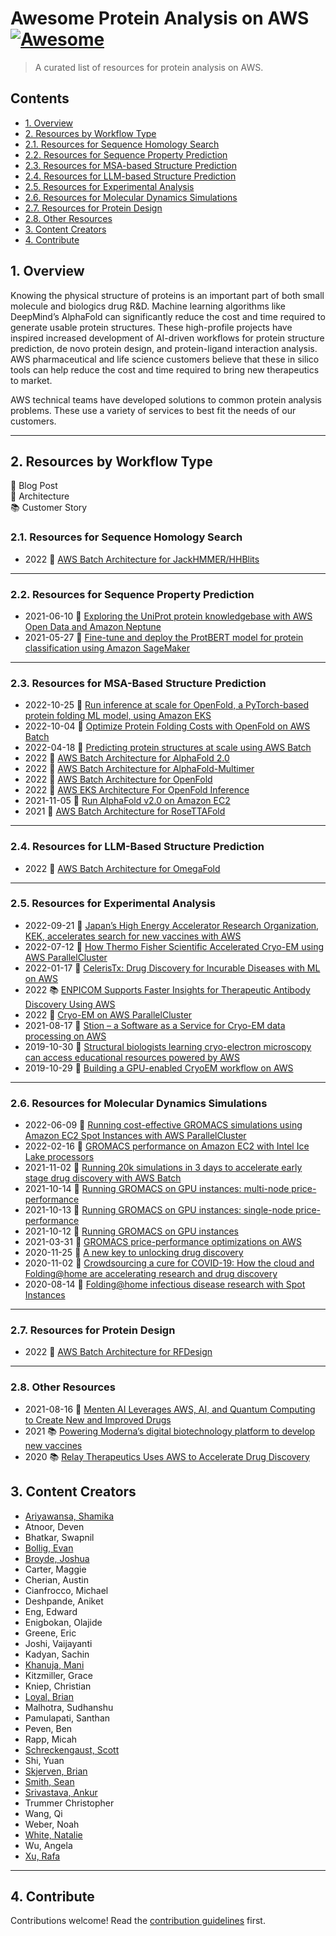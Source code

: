 # Awesome Protein Analysis on AWS [![Awesome](https://awesome.re/badge.svg)](https://awesome.re)

> A curated list of resources for protein analysis on AWS.

## Contents

- [1. Overview](#1-overview)
- [2. Resources by Workflow Type](#2-resources-by-workflow-type)
- [2.1. Resources for Sequence Homology Search](#21-resources-for-sequence-homology-search)
- [2.2. Resources for Sequence Property Prediction](#22-resources-for-sequence-property-prediction)
- [2.3. Resources for MSA-based Structure Prediction](#23-resources-for-msa-based-structure-prediction)
- [2.4. Resources for LLM-based Structure Prediction](#24-resources-for-llm-based-structure-prediction)
- [2.5. Resources for Experimental Analysis](#25-resources-for-experimental-analysis)
- [2.6. Resources for Molecular Dynamics Simulations](#26-resources-for-molecular-dynamics-simulations)
- [2.7. Resources for Protein Design](#27-resources-for-protein-design)
- [2.8. Other Resources](#28-other-resources)
- [3. Content Creators](#3-content-creators)
- [4. Contribute](#4-contribute)

## 1. Overview

Knowing the physical structure of proteins is an important part of both small molecule and biologics drug R&D. Machine learning algorithms like DeepMind’s AlphaFold can significantly reduce the cost and time required to generate usable protein structures. These high-profile projects have inspired increased development of AI-driven workflows for protein structure prediction, de novo protein design, and protein-ligand interaction analysis. AWS pharmaceutical and life science customers believe that these in silico tools can help reduce the cost and time required to bring new therapeutics to market.

AWS technical teams have developed solutions to common protein analysis problems. These use a variety of services to best fit the needs of our customers.

---

## 2. Resources by Workflow Type

:newspaper: Blog Post  
:hammer: Architecture  
:books: Customer Story  

### 2.1. Resources for Sequence Homology Search

- 2022 :hammer: [AWS Batch Architecture for JackHMMER/HHBlits](https://github.com/aws-samples/aws-batch-arch-for-protein-folding)

---

### 2.2. Resources for Sequence Property Prediction

- 2021-06-10 :newspaper: [Exploring the UniProt protein knowledgebase with AWS Open Data and Amazon Neptune](https://aws.amazon.com/blogs/industries/exploring-the-uniprot-protein-knowledgebase-with-aws-open-data-and-amazon-neptune/)
- 2021-05-27 :newspaper: [Fine-tune and deploy the ProtBERT model for protein classification using Amazon SageMaker](https://aws.amazon.com/blogs/machine-learning/fine-tune-and-deploy-the-protbert-model-for-protein-classification-using-amazon-sagemaker/)

---

### 2.3. Resources for MSA-Based Structure Prediction

- 2022-10-25 :newspaper: [Run inference at scale for OpenFold, a PyTorch-based protein folding ML model, using Amazon EKS](https://aws.amazon.com/blogs/machine-learning/run-inference-at-scale-for-openfold-a-pytorch-based-protein-folding-ml-model-using-amazon-eks/)
- 2022-10-04 :newspaper: [Optimize Protein Folding Costs with OpenFold on AWS Batch](https://aws.amazon.com/blogs/hpc/optimize-protein-folding-costs-with-openfold-on-aws-batch/)
- 2022-04-18 :newspaper: [Predicting protein structures at scale using AWS Batch](https://aws.amazon.com/blogs/industries/predicting-protein-structures-at-scale-using-aws-batch/)
- 2022 :hammer: [AWS Batch Architecture for AlphaFold 2.0](https://github.com/aws-samples/aws-batch-arch-for-protein-folding)
- 2022 :hammer: [AWS Batch Architecture for AlphaFold-Multimer](https://github.com/aws-samples/aws-batch-arch-for-protein-folding)
- 2022 :hammer: [AWS Batch Architecture for OpenFold](https://github.com/aws-samples/aws-batch-arch-for-protein-folding)
- 2022 :hammer: [AWS EKS Architecture For OpenFold Inference](https://github.com/aws-samples/aws-do-openfold-inference)
- 2021-11-05 :newspaper: [Run AlphaFold v2.0 on Amazon EC2](https://aws.amazon.com/blogs/machine-learning/run-alphafold-v2-0-on-amazon-ec2/)
- 2021 :hammer: [AWS Batch Architecture for RoseTTAFold](https://github.com/aws-samples/aws-rosettafold)

---

### 2.4. Resources for LLM-Based Structure Prediction

- 2022 :hammer: [AWS Batch Architecture for OmegaFold](https://github.com/aws-samples/aws-batch-arch-for-protein-folding)

---

### 2.5. Resources for Experimental Analysis

- 2022-09-21 :newspaper: [Japan’s High Energy Accelerator Research Organization, KEK, accelerates search for new vaccines with AWS](https://aws.amazon.com/blogs/publicsector/japans-high-energy-accelerator-research-organization-kek-accelerates-search-new-vaccines-aws/)
- 2022-07-12 :newspaper: [How Thermo Fisher Scientific Accelerated Cryo-EM using AWS ParallelCluster](https://aws.amazon.com/blogs/hpc/how-thermo-fisher-scientific-accelerated-cryo-em-using-aws-parallelcluster/)
- 2022-01-17 :newspaper: [CelerisTx: Drug Discovery for Incurable Diseases with ML on AWS](https://aws.amazon.com/blogs/startups/celeristx-drug-discovery-for-incurable-diseases-with-ml-on-aws/)
- 2022 :books: [ENPICOM Supports Faster Insights for Therapeutic Antibody Discovery Using AWS](https://aws.amazon.com/solutions/case-studies/ENPICOM-case-study/?did=cr_card&trk=cr_card)
- 2022 :hammer: [Cryo-EM on AWS ParallelCluster](https://github.com/aws-samples/cryoem-on-aws-parallel-cluster)
- 2021-08-17 :newspaper: [Stion – a Software as a Service for Cryo-EM data processing on AWS](https://aws.amazon.com/blogs/hpc/stion-a-saas-for-cryo-em-data-processing-on-aws/)
- 2019-10-30 :newspaper: [Structural biologists learning cryo-electron microscopy can access educational resources powered by AWS](https://aws.amazon.com/blogs/publicsector/structural-biologists-learning-cryo-electron-microscopy-have-new-educational-resources-powered-by-aws/)
- 2019-10-29 :newspaper: [Building a GPU-enabled CryoEM workflow on AWS](https://aws.amazon.com/blogs/industries/building-a-gpu-enabled-cryoem-workflow-on-aws/)

---

### 2.6. Resources for Molecular Dynamics Simulations

- 2022-06-09 :newspaper: [Running cost-effective GROMACS simulations using Amazon EC2 Spot Instances with AWS ParallelCluster](https://aws.amazon.com/blogs/hpc/running-gromacs-on-spot-with-checkpointing/)
- 2022-02-16 :newspaper: [GROMACS performance on Amazon EC2 with Intel Ice Lake processors](https://aws.amazon.com/blogs/hpc/gromacs-performance-on-amazon-ec2-with-intel-ice-lake-processors/)
- 2021-11-02 :newspaper: [Running 20k simulations in 3 days to accelerate early stage drug discovery with AWS Batch](https://aws.amazon.com/blogs/hpc/running-20k-simulations-in-3-days-with-aws-batch/)
- 2021-10-14 :newspaper: [Running GROMACS on GPU instances: multi-node price-performance](https://aws.amazon.com/blogs/hpc/running-gromacs-on-gpu-instances-multi-node-price-performance/)
- 2021-10-13 :newspaper: [Running GROMACS on GPU instances: single-node price-performance](https://aws.amazon.com/blogs/hpc/running-gromacs-on-gpu-instances-single-node-price-performance/)
- 2021-10-12 :newspaper: [Running GROMACS on GPU instances](https://aws.amazon.com/blogs/hpc/running-gromacs-on-gpu-instances/)
- 2021-03-31 :newspaper: [GROMACS price-performance optimizations on AWS](https://aws.amazon.com/blogs/hpc/gromacs-price-performance-optimizations-on-aws/)
- 2020-11-25 :newspaper: [A new key to unlocking drug discovery](https://aws.amazon.com/blogs/publicsector/new-key-unlocking-drug-discovery/)
- 2020-11-02 :newspaper: [Crowdsourcing a cure for COVID-19: How the cloud and Folding@home are accelerating research and drug discovery](https://aws.amazon.com/blogs/publicsector/crowdsourcing-cure-covid-19-cloud-accelerating-research-drug-discovery/)
- 2020-08-14 :newspaper: [Folding@home infectious disease research with Spot Instances](https://aws.amazon.com/blogs/compute/foldinghome-infectious-disease-research-with-spot-instances/)

---

### 2.7. Resources for Protein Design

- 2022 :hammer: [AWS Batch Architecture for RFDesign](https://github.com/aws-samples/aws-batch-architecture-for-rfdesign)

---

### 2.8. Other Resources

- 2021-08-16 :newspaper: [Menten AI Leverages AWS, AI, and Quantum Computing to Create New and Improved Drugs](https://aws.amazon.com/blogs/startups/menten-ai-leverages-aws-ai-quantum-computing-to-create-drugs/)
- 2021 :books: [Powering Moderna’s digital biotechnology platform to develop new vaccines](https://aws.amazon.com/solutions/case-studies/moderna-machine-learning/?did=cr_card&trk=cr_card)
- 2020 :books: [Relay Therapeutics Uses AWS to Accelerate Drug Discovery](https://aws.amazon.com/solutions/case-studies/relay-therapeutics/)

## 3. Content Creators

- [Ariyawansa, Shamika](https://github.com/shamika)
- Atnoor, Deven
- Bhatkar, Swapnil
- [Bollig, Evan](https://github.com/bollig)
- [Broyde, Joshua](https://github.com/JoshB29)
- Carter, Maggie
- Cherian, Austin
- Cianfrocco, Michael
- Deshpande, Aniket
- Eng, Edward
- Enigbokan, Olajide
- Greene, Eric
- Joshi, Vaijayanti
- Kadyan, Sachin
- [Khanuja, Mani](https://github.com/mani-aiml)
- Kitzmiller, Grace
- Kniep, Christian
- [Loyal, Brian](https://github.com/brianloyal)
- Malhotra, Sudhanshu
- Pamulapati, Santhan
- Peven, Ben
- Rapp, Micah
- [Schreckengaust, Scott](https://github.com/scottschreckengaust)
- Shi, Yuan
- [Skjerven, Brian](https://github.com/skjerven)
- [Smith, Sean](https://github.com/sean-smith)
- [Srivastava, Ankur](https://github.com/awsankur)
- Trummer Christopher
- Wang, Qi
- Weber, Noah
- [White, Natalie](https://github.com/natalie-white-aws)
- Wu, Angela
- [Xu, Rafa](https://github.com/aaaaatoz)

---

## 4. Contribute

Contributions welcome! Read the [contribution guidelines](contributing.md) first.
